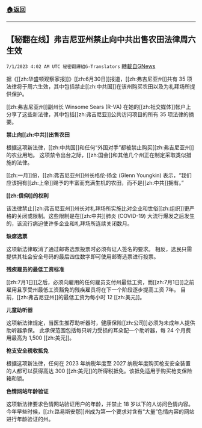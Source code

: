 ###  [:house:返回](README.md)
---


## 【秘翻在线】弗吉尼亚州禁止向中共出售农田法律周六生效
`7/1/2023 4:02 AM UTC 秘密翻譯組G-Translators` [轉載自GNews](https://gnews.org/articles/1428320)

据《[[zh:华盛顿观察家报]]》[[zh:6月30日]]报道，[[zh:弗吉尼亚州]]共有 35 项法律将于周六生效，其中包括禁止[[zh:中共国]]在该州购买农田以及为礼拜场所提供保护。

 [[zh:弗吉尼亚州]]副州长 Winsome Sears (R-VA) 在她的[[zh:社交媒体]]帐户上分享了这些新法律，其中包括[[zh:弗吉尼亚]]公共访问项目的所有 35 项法律的摘要。

**禁止向[[zh:中共]]出售农田**

根据这项新法律，[[zh:中共国]]和任何“外国对手”都被禁止购买[[zh:弗吉尼亚州]]的农业用地。 这项禁令出台之际，[[zh:国会]]和其他几个州正在制定采取类似措施的法律。

[[zh:一月]]份，[[zh:弗吉尼亚州]]州长格伦·扬金 (Glenn Youngkin) 表示，“我们应该拥有[[zh:上帝]]赐予的丰富而充满生机的农田，而不是[[zh:中共]]拥有。”

**[[zh:信仰]]的权利**

该法律禁止[[zh:弗吉尼亚州]]州长对礼拜场所实施比对企业和世俗[[zh:组织]]更严格的关闭或限制。这些限制是在[[zh:中共]]肺炎 (COVID-19) 大流行爆发之后发生的，该流行病迫使许多企业和礼拜场所连续关闭数月。

**缺席选票**

这项新法律取消了通过邮寄选票投票时必须有证人签名的要求。 相反，选民只需提供其社会安全号码的最后四位数字即可使用邮寄选票进行投票。

**残疾雇员的最低工资标准**

[[zh:7月1日]]之后，必须向雇用的任何雇员支付州最低工资，而[[zh:7月1日]]之前雇用且享受州最低工资豁免的残疾雇员将在下一个阶段逐步提高工资 7年。 目前，[[zh:弗吉尼亚州]]的最低工资为每小时 12 [[zh:美元]]。

**儿童助听器**

 这项新法律规定，当医生推荐助听器时，健康保险[[zh:公司]]必须为未成年人提供助听器承保。 此承保范围包括每只听力受损的耳朵配一个助听器，每 24 个月费用最高为 1,500 [[zh:美元]]。

**枪支安全税收抵免**

 根据这项新法律，任何在 2023 年纳税年度至 2027 纳税年度购买枪支安全装置的人都可以获得高达 300 [[zh:美元]]的所得税抵免。该抵免适用于购买枪支保险箱和锁。

**色情网站年龄验证**

这项新法律要求色情网站验证用户的年龄，并禁止 18 岁以下的人访问色情内容。 今年早些时候，[[zh:路易斯安那]]州成为第一个要求对含有“大量”色情内容的网站进行年龄验证的州。
